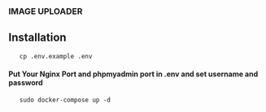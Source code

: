 ### IMAGE UPLOADER

## Installation
```shell
   cp .env.example .env
```
#### Put Your Nginx Port and phpmyadmin port in .env and set username and password
```dockerfile
   sudo docker-compose up -d 
```
